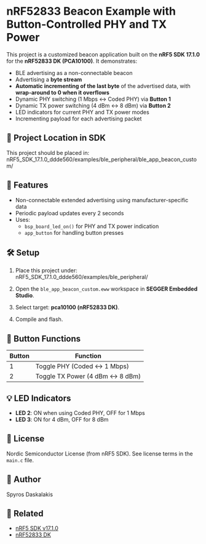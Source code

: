 # nRF52833 Beacon Example with Button-Controlled PHY and TX Power

This project is a customized beacon application built on the **nRF5 SDK 17.1.0** for the **nRF52833 DK (PCA10100)**. It demonstrates:

- BLE advertising as a non-connectable beacon
- Advertising a **byte stream**
- **Automatic incrementing of the last byte** of the advertised data, with **wrap-around to 0 when it overflows**
- Dynamic PHY switching (1 Mbps ↔ Coded PHY) via **Button 1**
- Dynamic TX power switching (4 dBm ↔ 8 dBm) via **Button 2**
- LED indicators for current PHY and TX power modes
- Incrementing payload for each advertising packet

## 📍 Project Location in SDK

This project should be placed in:
nRF5_SDK_17.1.0_ddde560/examples/ble_peripheral/ble_app_beacon_custom/


## 🧠 Features

- Non-connectable extended advertising using manufacturer-specific data
- Periodic payload updates every 2 seconds
- Uses:
  - `bsp_board_led_on()` for PHY and TX power indication
  - `app_button` for handling button presses

## 🛠️ Setup

1. Place this project under:
nRF5_SDK_17.1.0_ddde560/examples/ble_peripheral/


2. Open the `ble_app_beacon_custom.eww` workspace in **SEGGER Embedded Studio**.

3. Select target: **pca10100 (nRF52833 DK)**.

4. Compile and flash.

## 🧪 Button Functions

| Button | Function                         |
|--------|----------------------------------|
|   1    | Toggle PHY (Coded ↔ 1 Mbps)      |
|   2    | Toggle TX Power (4 dBm ↔ 8 dBm)  |

## 💡 LED Indicators

- **LED 2**: ON when using Coded PHY, OFF for 1 Mbps
- **LED 3**: ON for 4 dBm, OFF for 8 dBm

## 📜 License

Nordic Semiconductor License (from nRF5 SDK). See license terms in the `main.c` file.

## 👤 Author

Spyros Daskalakis

## 📂 Related

- [nRF5 SDK v17.1.0](https://www.nordicsemi.com/Products/Development-software/nRF5-SDK)
- [nRF52833 DK](https://www.nordicsemi.com/Products/nRF52833)




